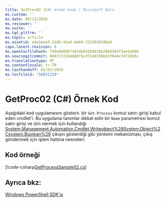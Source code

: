 ```yaml
---
title: GetProc02 (C#) örnek kodu | Microsoft Docs
ms.custom: ''
ms.date: 09/13/2016
ms.reviewer: ''
ms.suite: ''
ms.tgt_pltfrm: ''
ms.topic: article
ms.assetid: e4e1eee3-316b-43a4-8a60-313391619be6
caps.latest.revision: 6
ms.openlocfilehash: 740e8d60b71654b82020d16b2964165f3ee1e600
ms.sourcegitcommit: b6871f21bd666f9cd71dd336bb3f844cf472b56c
ms.translationtype: MT
ms.contentlocale: tr-TR
ms.lasthandoff: 02/03/2019
ms.locfileid: "56851229"
---
```

# <a name="getproc02-c-sample-code"></a>GetProc02 (C#) Örnek Kod

Aşağıdaki kod uygulamasını gösterir. bir `Get-Process` komut satırı girişi kabul eden cmdlet'i. Bu uygulama tanımlar dikkat edin bir `Name` parametresi komut satırı girişi ve izin vermek için kullandığı [System.Management.Automation.Cmdlet.Writeobject%28System.Object%2Csystem.Boolean%29](/dotnet/api/System.Management.Automation.Cmdlet.WriteObject%28System.Object%2CSystem.Boolean%29) çıkışın gösterdiği gibi yöntemi mekanizması, çıkış göndermek için işlem hattına nesneleri.

## <a name="code-sample"></a>Kod örneği

[!code-csharp[GetProcessSample02.cs](../../powershell-sdk-samples/SDK-2.0/csharp/GetProcessSample02/GetProcessSample02.cs#L11-L76 "GetProcessSample02.cs")]

## <a name="see-also"></a>Ayrıca bkz:

[Windows PowerShell SDK'sı](../windows-powershell-reference.md)